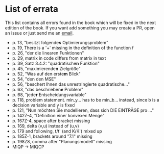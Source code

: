 # List of errata

This list contains all errors found in the book which will be fixed in the next edition of the book.
If you want add something you may create a PR, open an issue or just send me an 
[email](mailto:nathan.sudermann-merx@dhbw-mannheim.de).

- p. 13, "besitzt folgende**s** Optimierungsproblem"
- p. 19, There is a '+' missing in the definition of the function f
- p. 26, "der die linearen Funktionen"
- p. 29, matrix in code differs from matrix in text
- p. 39, Satz 3.4.2: "quadratische**n** Funktion"
- p. 45, "maximierende**n** Zielgröße"
- p. 52, "Was auf den erste**m** Blick"
- p. 54, "den den MSE"
- p. 56, "beschert Ihnen das unrestringierte quadratische..."
- p. 63, "das beschrieben**e** Problem"
- p. 68, "jede**r** Entscheidungsvariable"
- p. 118, problem statement. min_y... has to be min_b... instead, since b is a decision variable and y is fixed
- p. 121, "Nun möchten Sie modellieren, dass sich DIE EINTRÄGE pro ..."
- p. 142Z-4, "Definition einer konvexen Menge"
- p. 167Z-4, space after bracket missing
- p. 169, delta (v,u) instead of (u,v)
- p. 179 and following, t/t' (and K/K') mixed up
- p. 185Z-1, brackets around "7.1" missing
- p. 198Z8, comma after "Planungsmodell" missing
- MIQP -> MIQCP
